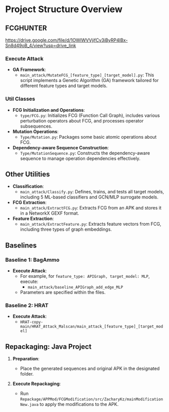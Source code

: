 # Project Structure Overview

## FCGHUNTER


https://drive.google.com/file/d/1OWIWVVjifCv3iByRP4IBx-Sn8d49oB_4/view?usp=drive_link

### Execute Attack

- **GA Framework**:
  - `main_attack/MutateFCG_[feature_type]_[target_model].py`: This script implements a Genetic Algorithm (GA) framework tailored for different feature types and target models.

### Util Classes

- **FCG Initialization and Operations**:
  - `type/FCG.py`: Initializes FCG (Function Call Graph), includes various perturbation operators about FCG, and processes operator subsequences.
- **Mutation Operations**:
  - `Type/Mutation.py`: Packages some basic atomic operations about FCG.
- **Dependency-aware Sequence Construction**:
  - `Type/MutationSequence.py`: Constructs the dependency-aware sequence to manage operation dependencies effectively.

## Other Utilities

- **Classification**:
  - `main_attack/Classify.py`: Defines, trains, and tests all target models, including 5 ML-based classifiers and GCN/MLP surrogate models.
- **FCG Extraction**:
  - `main_attack/ExtractFCG.py`: Extracts FCG from an APK and stores it in a NetworkX GEXF format.
- **Feature Extraction**:
  - `main_attack/ExtractFeature.py`: Extracts feature vectors from FCG, including three types of graph embeddings.

## Baselines

### Baseline 1: BagAmmo

- **Execute Attack**:
  - For example, for `feature_type: APIGraph, target_model: MLP`, execute:
    - `main_attack/baseline_APIGraph_add_edge_MLP`
  - Parameters are specified within the files.

### Baseline 2: HRAT

- **Execute Attack**:
  - `HRAT-copy-main/HRAT_Attack_Malscan/main_attack_[feature_type]_[target_model]`

## Repackaging: Java Project

1. **Preparation**:
   - Place the generated sequences and original APK in the designated folder.

2. **Execute Repackaging**:
   - Run `Repackage/APPMod/FCGModification/src/ZacharyKz/mainModificationNew.java` to apply the modifications to the APK.
